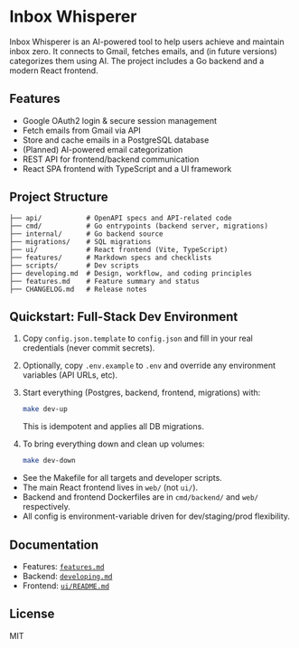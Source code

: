 # Inbox Whisperer

Inbox Whisperer is an AI-powered tool to help users achieve and maintain inbox zero. It connects to Gmail, fetches emails, and (in future versions) categorizes them using AI. The project includes a Go backend and a modern React frontend.

## Features
- Google OAuth2 login & secure session management
- Fetch emails from Gmail via API
- Store and cache emails in a PostgreSQL database
- (Planned) AI-powered email categorization
- REST API for frontend/backend communication
- React SPA frontend with TypeScript and a UI framework

## Project Structure
```
├── api/           # OpenAPI specs and API-related code
├── cmd/           # Go entrypoints (backend server, migrations)
├── internal/      # Go backend source
├── migrations/    # SQL migrations
├── ui/            # React frontend (Vite, TypeScript)
├── features/      # Markdown specs and checklists
├── scripts/       # Dev scripts
├── developing.md  # Design, workflow, and coding principles
├── features.md    # Feature summary and status
├── CHANGELOG.md   # Release notes
```

## Quickstart: Full-Stack Dev Environment

1. Copy `config.json.template` to `config.json` and fill in your real credentials (never commit secrets).
2. Optionally, copy `.env.example` to `.env` and override any environment variables (API URLs, etc).
3. Start everything (Postgres, backend, frontend, migrations) with:

   ```sh
   make dev-up
   ```
   This is idempotent and applies all DB migrations.

4. To bring everything down and clean up volumes:

   ```sh
   make dev-down
   ```

- See the Makefile for all targets and developer scripts.
- The main React frontend lives in `web/` (not `ui/`).
- Backend and frontend Dockerfiles are in `cmd/backend/` and `web/` respectively.
- All config is environment-variable driven for dev/staging/prod flexibility.

## Documentation
- Features: [`features.md`](features.md)
- Backend: [`developing.md`](developing.md)
- Frontend: [`ui/README.md`](ui/README.md)

## License
MIT
